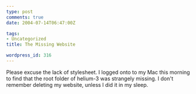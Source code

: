 ```yaml
---
type: post
comments: true
date: 2004-07-14T06:47:00Z

tags:
- Uncategorized
title: The Missing Website

wordpress_id: 316
---
```


Please excuse the lack of stylesheet. I logged onto to my Mac this morning to find that the root folder of helium-3 was strangely missing. I don't remember deleting my website, unless I did it in my sleep. 
